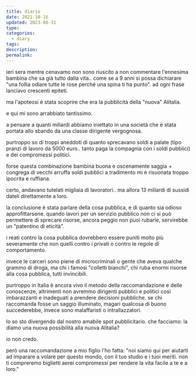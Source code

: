 ```yaml
---
title: diario
date: 2021-10-16
updated: 2023-08-31
type: 
categories:
  - diary
tags: 
description: 
permalink: 
---
```

ieri sera mentre cenavamo non sono riuscito a non commentare l'ennesima bambina che sa già tutto dalla vita.. come se a 9 anni si possa dichiarare "una follia odiare tutte le rose perché una spina ti ha punto". ad ogni frase lanciavo crescenti epiteti.

  

ma l'apoteosi è stata scoprire che era la pubblicità della "nuova" Alitalia.

  

e qui mi sono arrabbiato tantissimo.

a pensare a quanti miliardi abbiamo iniettato in una società che è stata portata allo sbando da una classe dirigente vergognosa.

purtroppo so di troppi aneddoti di quanto sprecavano soldi a palate (tipo pranzi di lavoro da 5000 euro.. tanto paga la compagnia con i soldi pubblici) e dei compromessi politici.

  

forse questa combinazione bambina buona e oscenamente saggia + congrega di vecchi arruffa soldi pubblici a tradimento mi è risuonata troppo ipocrita e ruffiana.

  

certo, andavano tutelati migliaia di lavoratori.. ma allora 13 miliardi di sussidi dateli direttamente a loro.

  

la conclusione è stata parlare della cosa pubblica, e di quanto sia odioso approfittarsene. quando lavori per un servizio pubblico non ci si può permettere di sprecare risorse, ancora peggio non puoi rubarle, servirebbe un "patentino di eticità".

i reati contro la cosa pubblica dovrebbero essere puniti molto più severamente che non quelli contro i privati o contro le regole di comportamento.

invece le carceri sono piene di microcriminali o gente che aveva qualche grammo di droga, ma chi i famosi "colletti bianchi", chi ruba enormi risorse alla cosa pubblica, tutti invincibili.

  

purtroppo in Italia è ancora vivo il metodo della raccomandazione e delle conoscenze, altrimenti non avremmo dirigenti pubblici e politici così imbarazzanti e inadeguati a prendere decisioni pubbliche. se chi raccomanda fosse un saggio illuminato, magari qualcosa di buono succederebbe, invece sono malaffaristi o intrallazzatori.

  

lo so sto divergendo dal nostro amabile spot pubblicitario. che facciamo: la diamo una nuova possibilità alla nuova Alitalia?

io non credo.

però una raccomandazione a mio figlio l'ho fatta: "noi siamo qui per aiutarti ad imparare a volare per questo mondo, con il tuo studio e i tuoi meriti. non ti compreremo biglietti aerei compromessi per rendere la vita facile a te e a loro."

